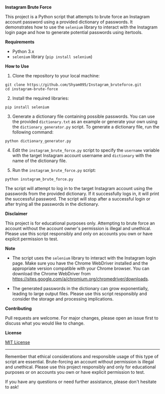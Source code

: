 **Instagram Brute Force**

This project is a Python script that attempts to brute force an Instagram account password using a provided dictionary of passwords. It demonstrates how to use the `selenium` library to interact with the Instagram login page and how to generate potential passwords using itertools.

**Requirements**

- Python 3.x
- `selenium` library (`pip install selenium`)

**How to Use**

1. Clone the repository to your local machine:

```
git clone https://github.com/Shyam095/Instagram_bruteforce.git
cd instagram-brute-force
```

2. Install the required libraries:

```
pip install selenium
```

3. Generate a dictionary file containing possible passwords. You can use the provided `dictionary.txt` as an example or generate your own using the `dictionary_generator.py` script. To generate a dictionary file, run the following command:

```
python dictionary_generator.py
```

4. Edit the `instagram_brute_force.py` script to specify the `username` variable with the target Instagram account username and `dictionary` with the name of the dictionary file.

5. Run the `instagram_brute_force.py` script:

```
python instagram_brute_force.py
```

The script will attempt to log in to the target Instagram account using the passwords from the provided dictionary. If it successfully logs in, it will print the successful password. The script will stop after a successful login or after trying all the passwords in the dictionary.

**Disclaimer**

This project is for educational purposes only. Attempting to brute force an account without the account owner's permission is illegal and unethical. Please use this script responsibly and only on accounts you own or have explicit permission to test.

**Note**

- The script uses the `selenium` library to interact with the Instagram login page. Make sure you have the Chrome WebDriver installed and the appropriate version compatible with your Chrome browser. You can download the Chrome WebDriver from https://sites.google.com/a/chromium.org/chromedriver/downloads.

- The generated passwords in the dictionary can grow exponentially, leading to large output files. Please use this script responsibly and consider the storage and processing implications.

**Contributing**

Pull requests are welcome. For major changes, please open an issue first to discuss what you would like to change.

**License**

[MIT License](LICENSE)

---

Remember that ethical considerations and responsible usage of this type of script are essential. Brute-forcing an account without permission is illegal and unethical. Please use this project responsibly and only for educational purposes or on accounts you own or have explicit permission to test.

If you have any questions or need further assistance, please don't hesitate to ask!
